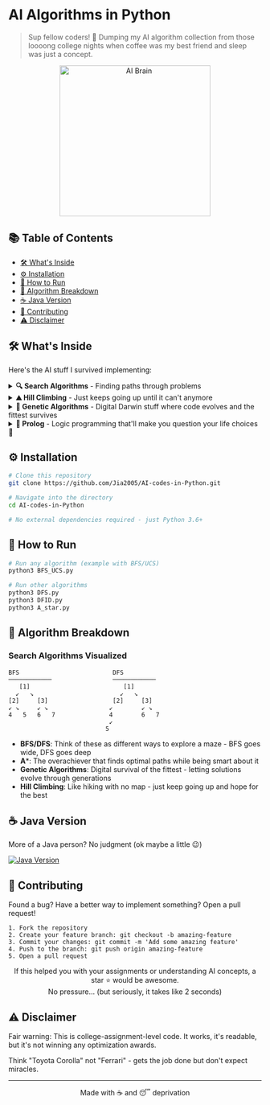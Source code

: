 # AI Algorithms in Python

> Sup fellow coders! 🤘 Dumping my AI algorithm collection from those loooong college nights when coffee was my best friend and sleep was just a concept.

<p align="center">
  <img src="https://media.giphy.com/media/13HgwGsXF0aiGY/giphy.gif" alt="AI Brain" width="300" />
</p>

## 📚 Table of Contents
- [🛠️ What's Inside](#️-whats-inside)
- [⚙️ Installation](#️-installation)
- [🚀 How to Run](#-how-to-run)
- [👾 Algorithm Breakdown](#-algorithm-breakdown)
- [☕ Java Version](#-java-version)
- [🤝 Contributing](#-contributing)
- [⚠️ Disclaimer](#️-disclaimer)

## 🛠️ What's Inside

Here's the AI stuff I survived implementing:

<details>
<summary><b>🔍 Search Algorithms</b> - Finding paths through problems</summary>
<br>

| Algorithm | Description | File |
|-----------|-------------|------|
| **BFS** | Breadth-First Search - Explores all neighbors before going deeper | `BFS_UCS.py` |
| **DFS** | Depth-First Search - Goes as deep as possible before backtracking | `DFS.py` |
| **DFID** | Depth-First Iterative Deepening - Combines BFS's completeness with DFS's memory efficiency | `DFID.py` |
| **UCS** | Uniform Cost Search - Like BFS but considers path costs | `BFS_UCS.py` |
| **A*** | A-Star - Uses heuristics to find optimal paths efficiently | `A_star.py` |

</details>

<details>
<summary><b>⛰️ Hill Climbing</b> - Just keeps going up until it can't anymore</summary>
<br>

Simple optimization algorithm that:
- Starts at a random solution
- Iteratively makes small improvements
- Stops when no better neighbor exists
- Often gets stuck in local maxima

```python
def hill_climbing(problem):
    current = problem.initial()
    while True:
        neighbor = problem.best_neighbor(current)
        if problem.value(neighbor) <= problem.value(current):
            return current
        current = neighbor
```

</details>

<details>
<summary><b>🧬 Genetic Algorithms</b> - Digital Darwin stuff where code evolves and the fittest survives</summary>
<br>

Evolution-inspired approach that:
- Creates a population of potential solutions
- Evaluates their fitness
- Selects the best individuals
- Creates new solutions through crossover and mutation
- Repeats until convergence

</details>

<details>
<summary><b>🧠 Prolog</b> - Logic programming that'll make you question your life choices 🤔</summary>
<br>

Python implementations of logic programming concepts:
- Knowledge representation
- Rule-based systems
- Logical inference

</details>

## ⚙️ Installation

```bash
# Clone this repository
git clone https://github.com/Jia2005/AI-codes-in-Python.git

# Navigate into the directory
cd AI-codes-in-Python

# No external dependencies required - just Python 3.6+
```

## 🚀 How to Run

```bash
# Run any algorithm (example with BFS/UCS)
python3 BFS_UCS.py

# Run other algorithms
python3 DFS.py
python3 DFID.py
python3 A_star.py
```

## 👾 Algorithm Breakdown

### Search Algorithms Visualized

```
BFS                          DFS
────────────                 ────────────
   [1]                          [1]
  ↙   ↘                        ↙   ↘
[2]     [3]                  [2]     [3]
↙ ↘     ↙ ↘                 ↙        ↙ ↘
4   5   6   7               4        6   7
                            ↙
                           5
```

- **BFS/DFS**: Think of these as different ways to explore a maze - BFS goes wide, DFS goes deep
- **A***: The overachiever that finds optimal paths while being smart about it
- **Genetic Algorithms**: Digital survival of the fittest - letting solutions evolve through generations
- **Hill Climbing**: Like hiking with no map - just keep going up and hope for the best

## ☕ Java Version

More of a Java person? No judgment (ok maybe a little 😉)

<a href="https://github.com/Jia2005/AI-codes-in-Java">
  <img src="https://img.shields.io/badge/Check%20out-Java%20Version-orange?style=for-the-badge&logo=java" alt="Java Version" />
</a>

## 🤝 Contributing

Found a bug? Have a better way to implement something? Open a pull request!

```
1. Fork the repository
2. Create your feature branch: git checkout -b amazing-feature
3. Commit your changes: git commit -m 'Add some amazing feature'
4. Push to the branch: git push origin amazing-feature
5. Open a pull request
```

<p align="center">
  If this helped you with your assignments or understanding AI concepts, a star ⭐ would be awesome.<br>
  No pressure... (but seriously, it takes like 2 seconds)
</p>

## ⚠️ Disclaimer

Fair warning: This is college-assignment-level code. It works, it's readable, but it's not winning any optimization awards. 

Think "Toyota Corolla" not "Ferrari" - gets the job done but don't expect miracles.

---

<div align="center">
  Made with ☕ and 😴 deprivation
</div>
